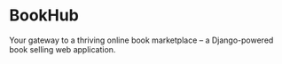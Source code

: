 # BookHub
Your gateway to a thriving online book marketplace – a Django-powered book selling web application.
